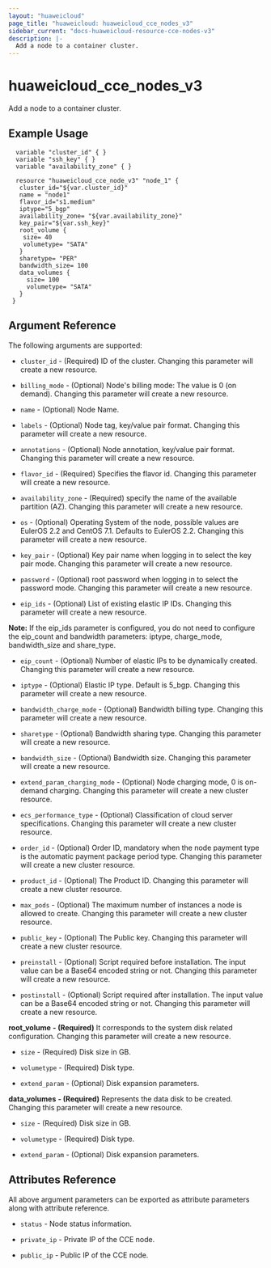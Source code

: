 ```yaml
---
layout: "huaweicloud"
page_title: "huaweicloud: huaweicloud_cce_nodes_v3"
sidebar_current: "docs-huaweicloud-resource-cce-nodes-v3"
description: |-
  Add a node to a container cluster. 
---
```



# huaweicloud_cce_nodes_v3
Add a node to a container cluster. 

## Example Usage

 ```hcl
   variable "cluster_id" { }
   variable "ssh_key" { }
   variable "availability_zone" { }

   resource "huaweicloud_cce_node_v3" "node_1" {
    cluster_id="${var.cluster_id}"
    name = "node1"
    flavor_id="s1.medium"
    iptype="5_bgp"
    availability_zone= "${var.availability_zone}"
    key_pair="${var.ssh_key}"
    root_volume {
     size= 40
     volumetype= "SATA"
    }
    sharetype= "PER"
    bandwidth_size= 100
    data_volumes {
      size= 100
      volumetype= "SATA"
    }
  }
 ```    


## Argument Reference
The following arguments are supported:

* `cluster_id` - (Required) ID of the cluster. Changing this parameter will create a new resource.

* `billing_mode` - (Optional) Node's billing mode: The value is 0 (on demand). Changing this parameter will create a new resource.

* `name` - (Optional) Node Name.

* `labels` - (Optional) Node tag, key/value pair format. Changing this parameter will create a new resource.

* `annotations` - (Optional) Node annotation, key/value pair format. Changing this parameter will create a new resource.
    
* `flavor_id` - (Required) Specifies the flavor id. Changing this parameter will create a new resource.
    
* `availability_zone` - (Required) specify the name of the available partition (AZ). Changing this parameter will create a new resource.

* `os` - (Optional) Operating System of the node, possible values are EulerOS 2.2 and CentOS 7.1. Defaults to EulerOS 2.2.
    Changing this parameter will create a new resource.

* `key_pair` - (Optional) Key pair name when logging in to select the key pair mode. Changing this parameter will create a new resource.

* `password` - (Optional) root password when logging in to select the password mode. Changing this parameter will create a new resource.

* `eip_ids` - (Optional) List of existing elastic IP IDs. Changing this parameter will create a new resource.

**Note:**
If the eip_ids parameter is configured, you do not need to configure the eip_count and bandwidth parameters: iptype, charge_mode, bandwidth_size and share_type.

* `eip_count` - (Optional) Number of elastic IPs to be dynamically created. Changing this parameter will create a new resource.

* `iptype` - (Optional) Elastic IP type. Default is 5_bgp. Changing this parameter will create a new resource.

* `bandwidth_charge_mode` - (Optional) Bandwidth billing type. Changing this parameter will create a new resource.

* `sharetype` - (Optional) Bandwidth sharing type. Changing this parameter will create a new resource.

* `bandwidth_size` - (Optional) Bandwidth size. Changing this parameter will create a new resource.

* `extend_param_charging_mode` - (Optional) Node charging mode, 0 is on-demand charging. Changing this parameter will create a new cluster resource.

* `ecs_performance_type` - (Optional) Classification of cloud server specifications. Changing this parameter will create a new cluster resource.

* `order_id` - (Optional) Order ID, mandatory when the node payment type is the automatic payment package period type. Changing this parameter will create a new cluster resource.

* `product_id` - (Optional) The Product ID. Changing this parameter will create a new cluster resource.

* `max_pods` - (Optional) The maximum number of instances a node is allowed to create. Changing this parameter will create a new cluster resource.

* `public_key` - (Optional) The Public key. Changing this parameter will create a new cluster resource.

* `preinstall` - (Optional) Script required before installation. The input value can be a Base64 encoded string or not.
    Changing this parameter will create a new resource.

* `postinstall` - (Optional) Script required after installation. The input value can be a Base64 encoded string or not.
   Changing this parameter will create a new resource.

**root_volume** **- (Required)** It corresponds to the system disk related configuration. Changing this parameter will create a new resource.

* `size` - (Required) Disk size in GB.
    
* `volumetype` - (Required) Disk type.
    
* `extend_param` - (Optional) Disk expansion parameters. 

**data_volumes** **- (Required)** Represents the data disk to be created. Changing this parameter will create a new resource.
    
* `size` - (Required) Disk size in GB.
    
* `volumetype` - (Required) Disk type.
    
* `extend_param` - (Optional) Disk expansion parameters. 
    
## Attributes Reference

All above argument parameters can be exported as attribute parameters along with attribute reference.

 * `status` -  Node status information.

 * `private_ip` - Private IP of the CCE node.

 * `public_ip` - Public IP of the CCE node.
